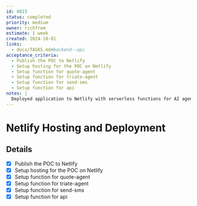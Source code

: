 ```yaml
---
id: 0023
status: completed
priority: medium
owner: richfrem
estimate: 1 week
created: 2024-10-01
links:
  - docs/TASKS.md#backend--api
acceptance_criteria:
  - Publish the POC to Netlify
  - Setup hosting for the POC on Netlify
  - Setup function for quote-agent
  - Setup function for triate-agent
  - Setup function for send-sms
  - Setup function for api
notes: |
  Deployed application to Netlify with serverless functions for AI agents and SMS.
---
```


# Netlify Hosting and Deployment

## Details
- [x] Publish the POC to Netlify
- [x] Setup hosting for the POC on Netlify
- [x] Setup function for quote-agent
- [x] Setup function for triate-agent
- [x] Setup function for send-sms
- [x] Setup function for api
